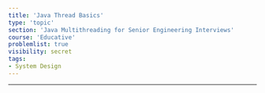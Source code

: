 ```yaml
---
title: 'Java Thread Basics'
type: 'topic'
section: 'Java Multithreading for Senior Engineering Interviews'
course: 'Educative'
problemlist: true
visibility: secret
tags:
- System Design
---
```



---
